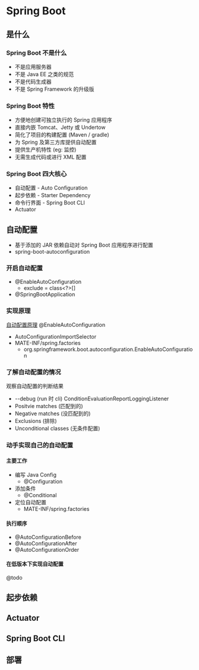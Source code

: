 # Spring Boot

## 是什么
### Spring Boot 不是什么
- 不是应用服务器
- 不是 Java EE 之类的规范
- 不是代码生成器
- 不是 Spring Framework 的升级版

### Spring Boot 特性
- 方便地创建可独立执行的 Spring 应用程序
- 直接内嵌 Tomcat、Jetty 或 Undertow
- 简化了项目的构建配置 (Maven / gradle)
- 为 Spring 及第三方库提供自动配置
- 提供生产机特性 (eg: 监控)
- 无需生成代码或进行 XML 配置

### Spring Boot 四大核心
- 自动配置 - Auto Configuration
- 起步依赖 - Starter Dependency
- 命令行界面 - Spring Boot CLI
- Actuator

## 自动配置
- 基于添加的 JAR 依赖自动对 Spring Boot 应用程序进行配置
- spring-boot-autoconfiguration

### 开启自动配置
- @EnableAutoConfiguration
	- exclude = class<?>[]
- @SpringBootApplication

### 实现原理
[自动配置原理](https://www.cnblogs.com/jiadp/p/9276826.html)
@EnableAutoConfiguration
- AutoConfigurationImportSelector
- MATE-INF/spring.factories
	- org.springframework.boot.autoconfiguration.EnableAutoConfiguration

### 了解自动配置的情况
观察自动配置的判断结果
- --debug (run 时 cli)
ConditionEvaluationReportLoggingListener
- Positvie matches (匹配到的)
- Negative matches (没匹配到的)
- Exclusions (排除)
- Unconditional classes (无条件配置)

### 动手实现自己的自动配置
#### 主要工作
- 编写 Java Config
	- @Configuration
- 添加条件
	- @Conditional
- 定位自动配置
	- MATE-INF/spring.factories

#### 执行顺序
- @AutoConfigurationBefore
- @AutoConfigurationAfter
- @AutoConfigurationOrder

#### 在低版本下实现自动配置
@todo

## 起步依赖

## Actuator

## Spring Boot CLI

## 部署

